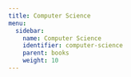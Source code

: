 ```yaml
---
title: Computer Science
menu:
  sidebar:
    name: Computer Science
    identifier: computer-science
    parent: books
    weight: 10
---
```

